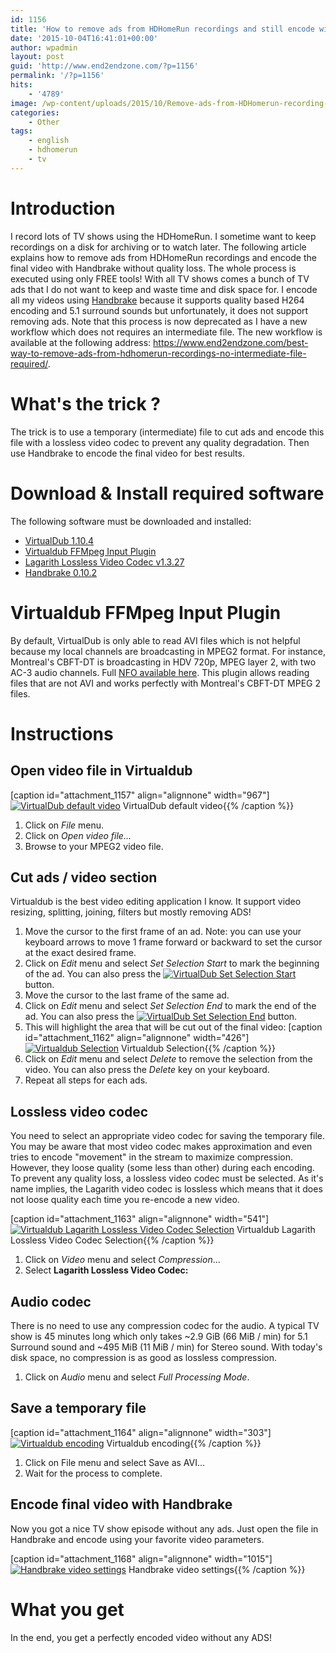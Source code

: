 ```yaml
---
id: 1156
title: 'How to remove ads from HDHomeRun recordings and still encode with Handbrake'
date: '2015-10-04T16:41:01+00:00'
author: wpadmin
layout: post
guid: 'http://www.end2endzone.com/?p=1156'
permalink: '/?p=1156'
hits:
    - '4789'
image: /wp-content/uploads/2015/10/Remove-ads-from-HDHomerun-recording-featured-image.jpg
categories:
    - Other
tags:
    - english
    - hdhomerun
    - tv
---
```


# Introduction

I record lots of TV shows using the HDHomeRun. I sometime want to keep recordings on a disk for archiving or to watch later. The following article explains how to remove ads from HDHomeRun recordings and encode the final video with Handbrake without quality loss. The whole process is executed using only FREE tools! With all TV shows comes a bunch of TV ads that I do not want to keep and waste time and disk space for. I encode all my videos using [Handbrake](https://handbrake.fr/downloads.php) because it supports quality based H264 encoding and 5.1 surround sounds but unfortunately, it does not support removing ads. Note that this process is now deprecated as I have a new workflow which does not requires an intermediate file. The new workflow is available at the following address: <https://www.end2endzone.com/best-way-to-remove-ads-from-hdhomerun-recordings-no-intermediate-file-required/>.

# What's the trick ?

The trick is to use a temporary (intermediate) file to cut ads and encode this file with a lossless video codec to prevent any quality degradation. Then use Handbrake to encode the final video for best results.

# Download &amp; Install required software

The following software must be downloaded and installed:

- [VirtualDub 1.10.4](http://www.virtualdub.org/download.html)
- [Virtualdub FFMpeg Input Plugin](http://sourceforge.net/projects/virtualdubffmpeginputplugin/files/)
- [Lagarith Lossless Video Codec v1.3.27](http://lags.leetcode.net/codec.html)
- [Handbrake 0.10.2](https://handbrake.fr/downloads.php)

# Virtualdub FFMpeg Input Plugin

By default, VirtualDub is only able to read AVI files which is not helpful because my local channels are broadcasting in MPEG2 format. For instance, Montreal's CBFT-DT is broadcasting in HDV 720p, MPEG layer 2, with two AC-3 audio channels. Full [NFO available here](/wp-content/uploads/2015/10/Montreal-CBFT-DT-Codec-NFO.nfo). This plugin allows reading files that are not AVI and works perfectly with Montreal's CBFT-DT MPEG 2 files.

# Instructions

## Open video file in Virtualdub

\[caption id="attachment\_1157" align="alignnone" width="967"\][![VirtualDub default video](https://www.end2endzone.com/wp-content/uploads/2015/10/VirtualDub-default-video.jpg)](https://www.end2endzone.com/wp-content/uploads/2015/10/VirtualDub-default-video.jpg) VirtualDub default video{{% /caption %}}

1. Click on *File* menu.
2. Click on *Open video file...*
3. Browse to your MPEG2 video file.

## Cut ads / video section

Virtualdub is the best video editing application I know. It support video resizing, splitting, joining, filters but mostly removing ADS!

1. Move the cursor to the first frame of an ad. Note: you can use your keyboard arrows to move 1 frame forward or backward to set the cursor at the exact desired frame.
2. Click on *Edit* menu and select *Set Selection Start* to mark the beginning of the ad. You can also press the [![VirtualDub Set Selection Start](https://www.end2endzone.com/wp-content/uploads/2015/10/VirtualDub-Set-Selection-Start.jpg)](https://www.end2endzone.com/wp-content/uploads/2015/10/VirtualDub-Set-Selection-Start.jpg) button.
3. Move the cursor to the last frame of the same ad.
4. Click on *Edit* menu and select *Set Selection End* to mark the end of the ad. You can also press the [![VirtualDub Set Selection End](https://www.end2endzone.com/wp-content/uploads/2015/10/VirtualDub-Set-Selection-End.jpg)](https://www.end2endzone.com/wp-content/uploads/2015/10/VirtualDub-Set-Selection-End.jpg) button.
5. This will highlight the area that will be cut out of the final video:
\[caption id="attachment\_1162" align="alignnone" width="426"\][![Virtualdub Selection](https://www.end2endzone.com/wp-content/uploads/2015/10/Virtualdub-Selection.jpg)](https://www.end2endzone.com/wp-content/uploads/2015/10/Virtualdub-Selection.jpg) Virtualdub Selection{{% /caption %}}
6. Click on *Edit* menu and select *Delete* to remove the selection from the video. You can also press the *Delete* key on your keyboard.
7. Repeat all steps for each ads.

## Lossless video codec

You need to select an appropriate video codec for saving the temporary file. You may be aware that most video codec makes approximation and even tries to encode "movement" in the stream to maximize compression. However, they loose quality (some less than other) during each encoding. To prevent any quality loss, a lossless video codec must be selected. As it's name implies, the Lagarith video codec is lossless which means that it does not loose quality each time you re-encode a new video.

\[caption id="attachment\_1163" align="alignnone" width="541"\][![Virtualdub Lagarith Lossless Video Codec Selection](https://www.end2endzone.com/wp-content/uploads/2015/10/Virtualdub-Video-Codec-Selection.jpg)](https://www.end2endzone.com/wp-content/uploads/2015/10/Virtualdub-Video-Codec-Selection.jpg) Virtualdub Lagarith Lossless Video Codec Selection{{% /caption %}}

1. Click on *Video* menu and select *Compression*...
2. Select **Lagarith Lossless Video Codec:**

## Audio codec

There is no need to use any compression codec for the audio. A typical TV show is 45 minutes long which only takes ~2.9 GiB (66 MiB / min) for 5.1 Surround sound and ~495 MiB (11 MiB / min) for Stereo sound. With today's disk space, no compression is as good as lossless compression.

1. Click on *Audio* menu and select *Full Processing Mode*.

## Save a temporary file

\[caption id="attachment\_1164" align="alignnone" width="303"\][![Virtualdub encoding](https://www.end2endzone.com/wp-content/uploads/2015/10/Virtualdub-encoding.jpg)](https://www.end2endzone.com/wp-content/uploads/2015/10/Virtualdub-encoding.jpg) Virtualdub encoding{{% /caption %}}

1. Click on File menu and select Save as AVI...
2. Wait for the process to complete.

## Encode final video with Handbrake

Now you got a nice TV show episode without any ads. Just open the file in Handbrake and encode using your favorite video parameters.

\[caption id="attachment\_1168" align="alignnone" width="1015"\][![Handbrake video settings](https://www.end2endzone.com/wp-content/uploads/2015/10/Handbrake-video-settings.jpg)](https://www.end2endzone.com/wp-content/uploads/2015/10/Handbrake-video-settings.jpg) Handbrake video settings{{% /caption %}}

# What you get

In the end, you get a perfectly encoded video without any ADS!
